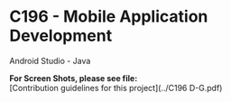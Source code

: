 # C196 - Mobile Application Development</br>
Android Studio - Java</br>

**For Screen Shots, please see file:** </br>
[Contribution guidelines for this project](../C196 D-G.pdf)
